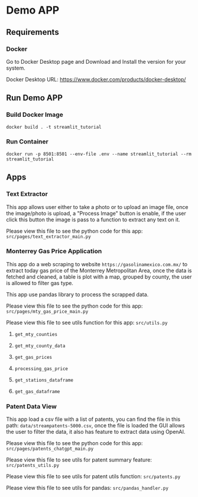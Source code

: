 # Demo APP

## Requirements
### Docker
Go to Docker Desktop page and Download and Install the version for your system.

Docker Desktop URL: https://www.docker.com/products/docker-desktop/


## Run Demo APP
### Build Docker Image
```
docker build . -t streamlit_tutorial
```
### Run Container
```
docker run -p 8501:8501 --env-file .env --name streamlit_tutorial --rm  streamlit_tutorial
```

## Apps

### Text Extractor
This app allows user either to take a photo or to upload an image file, once the image/photo is upload, a "Process Image" button is enable, if the user click this button the image is pass to a function to extract any text on it.

Please view this file to see the python code for this app: ```src/pages/text_extractor_main.py```

### Monterrey Gas Price Application
This app do a web scraping to website ```https://gasolinamexico.com.mx/``` to extract today gas price of the Monterrey Metropolitan Area, once the data is fetched and cleaned, a table is plot with a map, grouped by county, the user is allowed to filter gas type.

This app use pandas library to process the scrapped data.

Please view this file to see the python code for this app: ```src/pages/mty_gas_price_main.py```

Please view this file to see utils function for this app: ```src/utils.py```

1.     get_mty_counties
1.     get_mty_county_data
1.     get_gas_prices
1.     processing_gas_price
1.     get_stations_dataframe
1.     get_gas_dataframe

### Patent Data View
This app load a csv file with a list of patents, you can find the file in this path: ````data/streampatents-5000.csv````, once the file is loaded the GUI allows the user to filter the data, it also has feature to extract data using OpenAI.

Please view this file to see the python code for this app: ```src/pages/patents_chatgpt_main.py```

Please view this file to see utils for patent summary feature: ```src/patents_utils.py```

Please view this file to see utils for patent utils function: ```src/patents.py```

Please view this file to see utils for pandas: ```src/pandas_handler.py```
